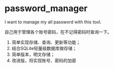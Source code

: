 password_manager
================

I want to manage my all password with this tool.


自己用于管理各个账号密码，在不记得密码时查询一下。

1. 简单实现存储、查询、更新等功能；
2. 结合SQLite轻量级数据库做存储；
3. 简单版本，明文存储；
4. 改进版，将实现账号、密码的加密
